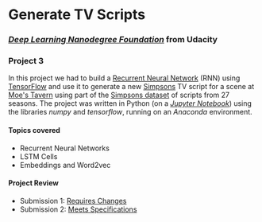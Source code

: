#  Generate TV Scripts

### [_**Deep Learning Nanodegree Foundation**_](https://www.udacity.com/course/deep-learning-nanodegree-foundation--nd101) from Udacity

### **Project 3**

In this project we had to build a [Recurrent Neural Network](https://en.wikipedia.org/wiki/Recurrent_neural_network) (RNN) using [TensorFlow](https://www.tensorflow.org/) and use it to generate a new [Simpsons](https://en.wikipedia.org/wiki/The_Simpsons) TV script for a scene at [Moe's Tavern](https://simpsonswiki.com/wiki/Moe's_Tavern) using part of the [Simpsons dataset](https://www.kaggle.com/wcukierski/the-simpsons-by-the-data) of scripts from 27 seasons. The project was written in Python (on a [_Jupyter Notebook_](dlnd_tv_script_generation.ipynb)) using the libraries _numpy_ and _tensorflow_, running on an _Anaconda_ environment.

#### Topics covered

- Recurrent Neural Networks
- LSTM Cells
- Embeddings and Word2vec

#### Project Review

- Submission 1: [Requires Changes](https://review.udacity.com/#!/reviews/431750/shared)
- Submission 2: [Meets Specifications](https://review.udacity.com/#!/reviews/433314/shared)

